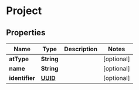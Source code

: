
# Project

## Properties
Name | Type | Description | Notes
------------ | ------------- | ------------- | -------------
**atType** | **String** |  |  [optional]
**name** | **String** |  |  [optional]
**identifier** | [**UUID**](UUID.md) |  |  [optional]



